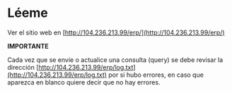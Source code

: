 # Léeme

Ver el sitio web en [http://104.236.213.99/erp/](http://104.236.213.99/erp/)

**IMPORTANTE**

Cada vez que se envíe o actualice una consulta (query) se debe revisar la dirección [http://104.236.213.99/erp/log.txt](http://104.236.213.99/erp/log.txt) por si hubo errores, en caso que aparezca en blanco quiere decir que no hay errores.
